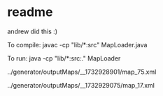 
# readme
andrew did this :) 

To compile:
javac -cp "lib/*:src" MapLoader.java 

To run:
java -cp "lib/*:src:." MapLoader

../generator/outputMaps/__1732928901/map_75.xml

../generator/outputMaps/__1732929075/map_17.xml

